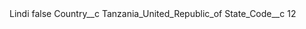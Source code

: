 <?xml version="1.0" encoding="UTF-8"?>
<CustomMetadata xmlns="http://soap.sforce.com/2006/04/metadata" xmlns:xsi="http://www.w3.org/2001/XMLSchema-instance" xmlns:xsd="http://www.w3.org/2001/XMLSchema">
    <label>Lindi</label>
    <protected>false</protected>
    <values>
        <field>Country__c</field>
        <value xsi:type="xsd:string">Tanzania_United_Republic_of</value>
    </values>
    <values>
        <field>State_Code__c</field>
        <value xsi:type="xsd:string">12</value>
    </values>
</CustomMetadata>
